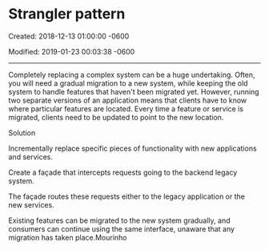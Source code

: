# Strangler pattern

Created: 2018-12-13 01:00:00 -0600

Modified: 2019-01-23 00:03:38 -0600

---

Completely replacing a complex system can be a huge undertaking. Often, you will need a gradual migration to a new system, while keeping the old system to handle features that haven't been migrated yet. However, running two separate versions of an application means that clients have to know where particular features are located. Every time a feature or service is migrated, clients need to be updated to point to the new location.



Solution

Incrementally replace specific pieces of functionality with new applications and services.

Create a façade that intercepts requests going to the backend legacy system.

The façade routes these requests either to the legacy application or the new services.

Existing features can be migrated to the new system gradually, and consumers can continue using the same interface, unaware that any migration has taken place.Mourinho
